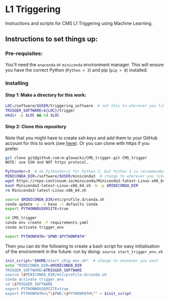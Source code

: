 # L1 Triggering

Instructions and scripts for CMS L1 Triggering using Machine Learning.

## Instructions to set things up:

### Pre-requisites:

You'll need the `anaconda` or `miniconda` environment manager. This will ensure you have the correct Python (`Python > 3`) and pip (`pip > 8`) installed.

### Installing

#### Step 1: Make a directory for this work:

```bash
LOC=/software/$USER/triggering_software  # set this to wherever you like
TRIGGER_SOFTWARE=${LOC}/trigger
mkdir -p $LOC && cd $LOC
```

#### Step 2: Clone this repository

Note that you might have to create ssh keys and add them to your GitHub account for this to work (see [here](https://docs.github.com/en/github/authenticating-to-github/connecting-to-github-with-ssh)). Or you can clone with https if you prefer.

```bash
git clone git@github.com:m-glowacki/CMS_trigger.git CMS_trigger
NOTE: use SSH and NOT https protocol.
```

```bash
PythonVer=3  # do PythonVer=2 for Python 2, but Python 3 is recommended
MINICONDA_DIR=/software/$USER/miniconda3  # change to wherever you like (/software/ is Bristol-specific)
wget https://repo.continuum.io/miniconda/Miniconda3-latest-Linux-x86_64.sh
bash Miniconda3-latest-Linux-x86_64.sh -b -p $MINICONDA_DIR
rm Miniconda3-latest-Linux-x86_64.sh

source $MINICONDA_DIR/etc/profile.d/conda.sh
conda update -y -n base -c defaults conda
export PYTHONNOUSERSITE=true

cd CMS_trigger
conda env create -f requirements.yaml
conda activate trigger_env

export PYTHONPATH="$PWD:$PYTHONPATH"
```

Then you can do the following to create a bash script for easy initialisation of the environment in the future:
run by doing: `source start_trigger_env.sh`

```bash
init_script="$HOME/start_chip_env.sh"  # change to whatever you want
echo "MINICONDA_DIR=$MINICONDA_DIR
TRIGGER_SOFTWARE=$TRIGGER_SOFTWARE
source \$MINICONDA_DIR/etc/profile.d/conda.sh
conda activate trigger_env
cd \$TRIGGER_SOFTWARE
export PYTHONNOUSERSITE=true
export PYTHONPATH=\"\$PWD:\$PYTHONPATH\"" > $init_script
```
